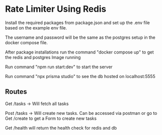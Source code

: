 # Rate Limiter Using Redis

Install the required packages from package.json and set up the .env file based on the example env file.

The username and password will be the same as the postgres setup in the docker compose file.

After package installations run the command "docker compose up" to get the redis and postgres Image running

Run command "npm run start:dev" to start the server

Run command "npx prisma studio" to see the db hosted on localhost:5555

## Routes
Get /tasks -> Will fetch all tasks

Post /tasks -> Will create new tasks. Can be accessed via postman or go to Get /create to get a Form to create new tasks

Get /health will return the health check for redis and db
